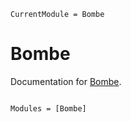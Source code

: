 ```@meta
CurrentModule = Bombe
```

# Bombe

Documentation for [Bombe](https://github.com/ParadaCarleton/Bombe.jl).

```@index
```

```@autodocs
Modules = [Bombe]
```

